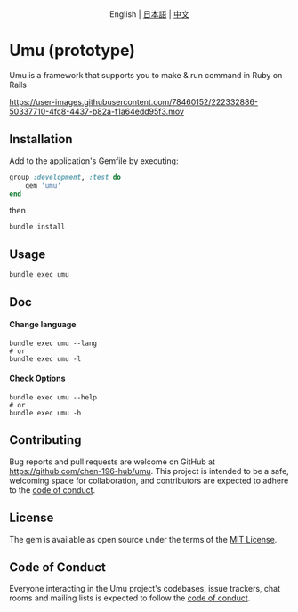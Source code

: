 <div align="center">
    English | <a href="https://github.com/chen-196-hub/umu/blob/main/README.ja.md">日本語</a> | <a href="https://github.com/chen-196-hub/umu/blob/main/README.zh.md">中文</a>
</div>

# Umu (prototype)

Umu is a framework that supports you to make & run command in Ruby on Rails



https://user-images.githubusercontent.com/78460152/222332886-50337710-4fc8-4437-b82a-f1a64edd95f3.mov


## Installation

Add to the application's Gemfile by executing:
```ruby
group :development, :test do
    gem 'umu'
end
```
then 
```
bundle install
```
## Usage
    bundle exec umu 

## Doc

#### Change language
```
bundle exec umu --lang
# or
bundle exec umu -l
```
#### Check Options
```
bundle exec umu --help
# or
bundle exec umu -h
```

## Contributing

Bug reports and pull requests are welcome on GitHub at https://github.com/chen-196-hub/umu. This project is intended to be a safe, welcoming space for collaboration, and contributors are expected to adhere to the [code of conduct](https://github.com/chen-196-hub/umu/blob/main/CODE_OF_CONDUCT.md).

## License

The gem is available as open source under the terms of the [MIT License](https://opensource.org/licenses/MIT).

## Code of Conduct

Everyone interacting in the Umu project's codebases, issue trackers, chat rooms and mailing lists is expected to follow the [code of conduct](https://github.com/chen-196-hub/umu/blob/main/CODE_OF_CONDUCT.md).
